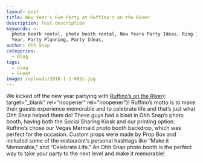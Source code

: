 ```yaml
---
layout: post
title: New Year's Eve Party at Ruffino's on the River
description: Test description
keywords: >-
  photo booth rental, photo booth rental, New Years Party Ideas, Ring In The New
  Year, Party Planning, Party Ideas, 
author: Ohh Snap
categories:
  - Blog
tags:
  - blog
  - Event
image: /uploads/2018-1-1-682c.jpg
---
```

We kicked off the new year partying with [Ruffino’s on the River](https://ruffinosrestaurant.com/lafayette/){: target="_blank" rel="noopener" rel="noopener"}\! Ruffino’s motto is to make their guests experience memorable and to celebrate life and that’s just what Ohh Snap helped them do\! These guys had a blast in Ohh Snap’s photo booth, having both the Social Sharing Kiosk and our printing option. Ruffino’s chose our Vegas Mermaid photo booth backdrop, which was perfect for the occasion. Custom props were made by Prop Box and included some of the restaurant’s personal hashtags like “Make it Memorable,” and “Celebrate Life.” An Ohh Snap photo booth is the perfect way to take your party to the next level and make it memorable\!